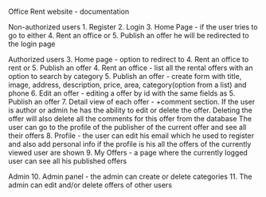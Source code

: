 Office Rent website - documentation

Non-authorized users
	1. Register
	2. Login
	3. Home Page - if the user tries to go to either 4. Rent an office or 5. Publish an offer he will be redirected to the login page
	
Authorized users
	3. Home page - option to redirect to 4. Rent an office to rent or 5. Publish an offer
	4. Rent an office - list all the rental offers with an option to search by category
	5. Publish an offer - create form with title, image, address, description, price, area, category(option from a list) and phone
	6. Edit an offer - editing a offer by id with the same fields as 5. Publish an offer
	7. Detail view of each offer - +comment section. If the user is author or admin he has the ability to edit or delete the offer. 
									Deleting the offer will also delete all the comments for this offer from the database
									The user can go to the profile of the publisher of the current offer and see all their offers
	8. Profile - the user can edit his email which he used to register and also add personal info if the profile is his
				 all the offers of the currently viewed user are shown
	9. My Offers - a page where the currently logged user can see all his published offers
	
Admin
	10. Admin panel - the admin can create or delete categories
	11. The admin can edit and/or delete offers of other users
